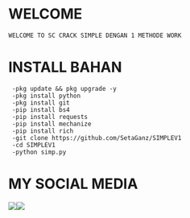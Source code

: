 # WELCOME
    WELCOME TO SC CRACK SIMPLE DENGAN 1 METHODE WORK
# INSTALL BAHAN
     -pkg update && pkg upgrade -y
     -pkg install python
     -pkg install git
     -pip install bs4
     -pip install requests
     -pip install mechanize
     -pip install rich
     -git clone https://github.com/SetaGanz/SIMPLEV1
     -cd SIMPLEV1
     -python simp.py

# MY SOCIAL MEDIA
 ​[![](https://img.shields.io/badge/Facebook-blue?logo=Facebook&logoColor=blue&labelColor=white)](https://www.facebook.com/seto.sanwa.3) 
 ​[![](https://img.shields.io/badge/Whatsapp-CHAT-red?logo=Whatsapp&logoColor=Brightgreen&labelColor=white)](https://wa.me/6289514564265?text=Asalamualaikum+bang) <br><br> 
